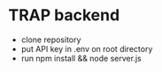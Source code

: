 # TRAP backend

- clone repository 
- put API key in .env on root directory
- run npm install && node server.js
